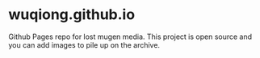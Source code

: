 # wuqiong.github.io
Github Pages repo for lost mugen media.
This project is open source and you can add images to pile up on the archive.

